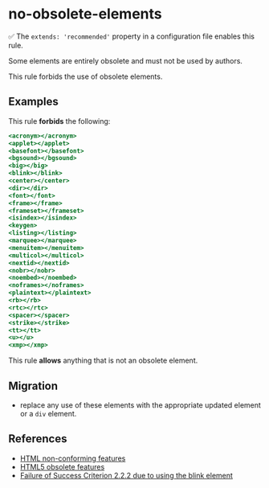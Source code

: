 # no-obsolete-elements

✅ The `extends: 'recommended'` property in a configuration file enables this rule.

Some elements are entirely obsolete and must not be used by authors.

This rule forbids the use of obsolete elements.

## Examples

This rule **forbids** the following:

```hbs
<acronym></acronym>
<applet></applet>
<basefont></basefont>
<bgsound></bgsound>
<big></big>
<blink></blink>
<center></center>
<dir></dir>
<font></font>
<frame></frame>
<frameset></frameset>
<isindex></isindex>
<keygen>
<listing></listing>
<marquee></marquee>
<menuitem></menuitem>
<multicol></multicol>
<nextid></nextid>
<nobr></nobr>
<noembed></noembed>
<noframes></noframes>
<plaintext></plaintext>
<rb></rb>
<rtc></rtc>
<spacer></spacer>
<strike></strike>
<tt></tt>
<u></u>
<xmp></xmp>
```

This rule **allows** anything that is not an obsolete element.

## Migration

* replace any use of these elements with the appropriate updated element or a `div` element.

## References

* [HTML non-conforming features](https://html.spec.whatwg.org/multipage/obsolete.html#non-conforming-features)
* [HTML5 obsolete features](https://dev.w3.org/html5/spec-LC/obsolete.html)
* [Failure of Success Criterion 2.2.2 due to using the blink element](https://www.w3.org/TR/WCAG20-TECHS/failures.html#F47)
